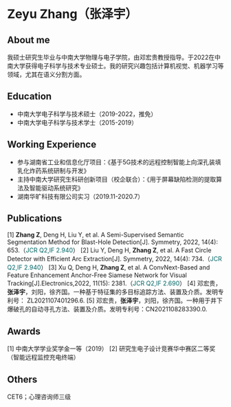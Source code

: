 #  Zeyu Zhang（张泽宇）
##  About me

我硕士研究生毕业与中南大学物理与电子学院，由邓宏贵教授指导。于2022在中南大学获得电子科学与技术专业硕士。我的研究兴趣包括计算机视觉、机器学习等领域，尤其在语义分割方面。
  
##  Education
 + 中南大学电子科学与技术硕士（2019-2022，推免） 
 + 中南大学电子科学与技术学士（2015-2019）

##  Working Experience
  
+ 参与湖南省工业和信息化厅项目：《基于5G技术的远程控制智能上向深孔装填乳化炸药系统研制与开发》 
+ 主持中南大学研究生科研创新项目（校企联合）：《用于屏幕缺陷检测的提取算法及智能驱动系统研究》 
+ 湖南华旷科技有限公司实习（2019.11-2020.7）

##  Publications
  
  
[1] **Zhang Z**, Deng H, Liu Y, et al. A Semi-Supervised Semantic Segmentation Method for Blast-Hole Detection[J]. Symmetry, 2022, 14(4): 653.（<font color="#006666">JCR Q2,IF 2.940</font>）
[2] Liu Y, Deng H, **Zhang Z**, et al. A Fast Circle Detector with Efficient Arc Extraction[J]. Symmetry, 2022, 14(4): 734.（<font color="#006666">JCR Q2,IF 2.940</font>）
[3] Xu Q, Deng H, **Zhang Z**, et al. A ConvNext-Based and Feature Enhancement Anchor-Free Siamese Network for Visual Tracking[J].Electronics,2022, 11(15): 2381.（<font color="#006666">JCR Q2,IF 2.690</font>）
[4] 邓宏贵，**张泽宇**，刘阳，徐齐国。一种基于特征集的多目标追踪方法、装置及介质。发明专利号： ZL2021107401296.6.
[5] 邓宏贵，**张泽宇**，刘阳，徐齐国。一种用于井下爆破孔的自动寻孔方法、装置及介质。发明专利号：CN2021108283390.0.
  
##  Awards
  
  
[1] 中南大学学业奖学金一等（2019）
[2] 研究生电子设计竞赛华中赛区二等奖（智能远程监控充电终端）

##  Others

CET6；心理咨询师三级